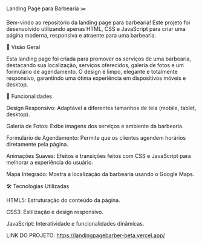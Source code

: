 Landing Page para Barbearia ✂️

Bem-vindo ao repositório da landing page para barbearia! Este projeto foi desenvolvido utilizando apenas HTML, CSS e JavaScript para criar uma página moderna, responsiva e atraente para uma barbearia.

📌 Visão Geral

Esta landing page foi criada para promover os serviços de uma barbearia, destacando sua localização, serviços oferecidos, galeria de fotos e um formulário de agendamento. O design é limpo, elegante e totalmente responsivo, garantindo uma ótima experiência em dispositivos móveis e desktop.

🚀 Funcionalidades

Design Responsivo: Adaptável a diferentes tamanhos de tela (mobile, tablet, desktop).

Galeria de Fotos: Exibe imagens dos serviços e ambiente da barbearia.

Formulário de Agendamento: Permite que os clientes agendem horários diretamente pela página.

Animações Suaves: Efeitos e transições feitos com CSS e JavaScript para melhorar a experiência do usuário.

Mapa Integrado: Mostra a localização da barbearia usando o Google Maps.

🛠️ Tecnologias Utilizadas

HTML5: Estruturação do conteúdo da página.

CSS3: Estilização e design responsivo.

JavaScript: Interatividade e funcionalidades dinâmicas.




LINK DO PROJETO: https://landingpagebarber-beta.vercel.app/
